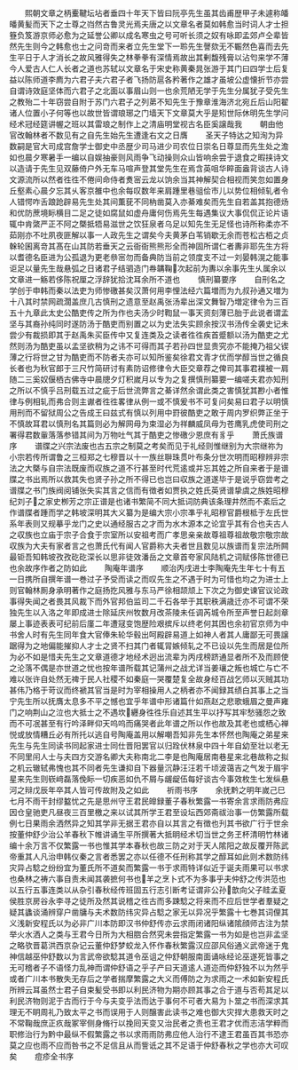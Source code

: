 <!-- { "loadSidebar": true } -->
　　熙朝文章之柄櫜鞬坛坫者垂四十年天下皆曰阮亭先生虽其齿甫歴甲子未遽称皤皤黄髪而天下之士尊之岿然古鲁灵光焉夫唐之以文章名者莫如韩愈当时词人才士担簦负笈游京师必愈为之延誉公卿以成名寒虫之号可听长须之奴有咏即孟郊卢仝辈皆然先生则今之韩愈也士之问竒而来者立先生堂下一聆先生謦欬无不辴然色喜而去先生平日于人才消长之故风雅得失之林拳拳有深情焉故出其剰馥残膏以沾匄来学不薄今人爱古人仁人长者之道也苏轼以文章名于宋史称黄秦晁张游于其门曰四学士后复益以陈师道李廌为六君子夫六君子者飞扬防扈各矜著作之雄才虽坡公虚懐折节亦尝自谓诗效庭坚体而六君子之北面以事眉山则一也余荒陋无学于先生分属犹子受先生之教殆二十年窃尝自附于苏门六君子之列苐不知先生于豫章淮海济北宛丘后山阳翟诸人位置小子何等也以故世皆谓琅琊之门墙天下文章莫大乎是矧世际休明先生学问经术冠经筵讲幄之班以其雷琅之制作上之清庙明堂视古名臣奚譲哉我
　　朝由他官改翰林者不数见有之自先生始先生遭逢右文之日膺
　　圣天子特达之知洵为异数嗣是官大司成宫詹学士御史中丞歴少司马进少司农位日崇名日尊显而先生处之澹如也晨夕寒暑手一编以自娱抽豪则风雨争飞动操则众山皆响余尝于退食之暇挟诗文以造请于先生见双藤倚户外无车马喧声登其堂先生在焉含英咀华睟面盎背谈古人诗文源流所以然者徃徃不倦间命侍者煑宻云龙以饷余当其神解契合相视而笑忽如置身丘壑素心晨夕忘其乆客京雒中也余每叹数年来肩踵里巷驵侩市儿以势位相倾轧者令人错愕咋舌踉跄辟易先生处其间薫莸不同枘凿莫入亦綦难矣而先生自若盖其抱德炀和优防蔗境眎横目二足之徒如腐鼠如虚舟庸何伤焉先生每遇集议大事侃侃正论片语辄中肯綮严正不阿之槩抵牾易滋世之饮狂泉者乌足以知先生无足怪也诗所称柔亦不茹刚亦不吐夙夜匪解以事一人政先生之谓矣今夫黄茅白苇销歇无余而苍松古栢之贞榦轮囷离竒其髙在山其防若垂天之云衙衙熊熊形全而神固所谓仁者夀非耶先生方将以耆德名臣进为公孤退为更老叅宻勿而备典防当前之领度支不过一刘晏韩滉之能事讵足以量先生哉悬弧之日诸君子结驷造门帣韝鞠次起前为夀以余事先生乆属余以文章进一觞若侈陈祝厘之浮辞犹拾沈耳余所不道也
　　慎刑纂要序
　　自刑名之学创于申韩而秦以法吏为师惨礉甚矣汉萧何用李悝法经六篇増而为九叔孙通又増为十八其时禁网疏濶盖庶几古慎刑之遗意至赵禹张汤辈出深文舞智乃増定律令为三百五十九章此太史公酷吏传之所为作也夫汤少时鞫鼠一事天资刻薄已胎于此说者谓孟坚与其裔孙纯同时遂防汤于酷吏而别置之以为史法失实顾余按汉书汤传全袭史记未尝少有裁损即其于赵禹朱买臣传中又复连类及之读者徃徃疾首蹙额以汤为酷吏之尤然则汤为酷吏虽以孟坚欲稍为之讳不可得而其子若孙四世显贵究亦不能掩乃祖父锲薄之行将世之甘为酷吏而不防者夫亦可以知所鉴矣徐君文青才优而学醇当世之循良长者也为秋官郎于三尺竹简研讨有素防诏修律令大臣交章荐之俾司其事君襆被一肩随二三奚奴偃栖古佛寺中晨牕夕灯积嵗月以专为之复撰慎刑纂要一编嗟夫君亦知刑之所以不慎乎吕刑载五过之疵于后世流弊言之綦详然余谓此类之害慎犹其尠小者惟律与例相轧而弗合则主谳者徃徃畧律从例一或不慎爰书不可复问矣易曰君子以明慎用刑而不留狱周公之告成王曰兹式有慎以列用中罸彼酷吏之敢于周内罗织弊正坐于不慎故耳君以慎刑名其篇则必为解网毋为束湿必为祥麟威凤毋为苍鹰乳虎使司刑之署得君数軰落落参错其间为万物吐气其于酷吏之惨礉少恩庶有豸乎
　　萧氏族谱序
　　谱牒之兴宗法废也古五宗之制莫之考矣而见于礼经则惟继别为大宗继祢为小宗若传所谓鲁之三桓郑之七穆晋以十一族丝聨珠贯叶布条分世次明而昭穆辨非宗法之大槩与自宗法既废而収族之道不行甚至时代荒逺或并忘其姓之所自来者于是谱牒之书出焉所以救其失也贤子孙之所不得已也岂曰収族之道遂毕于是说乎窃尝考之谱牒之书门族阀阅铺张失实其言之信而有徴者如贾执之姓氏英贤谱挚虞之族姓昭穆纪刘子之家史栁芳之宗正谱是也诸书繁简不同大抵词防典该条理井然而不紊后之作谱牒者踵而学之韩坡深明其大义纂为是编大宗小宗凖乎礼昭穆官爵根柢于左氏世系年表则又规摹乎龙门之史以通经服古之才而为水木源本之论宜乎其有合也夫古人之収族也立庙于宗子合食于宗室所以安祖考而广孝思亲亲故尊祖尊祖故敬宗敬宗故収族为大夫有家者言之也萧氏代有闻人官爵称大夫者世且数见以族谱而复宗法所闗最钜吾知韩坡孜孜矻矻深长以思非徒效潘岳之文章首夸家风陆机之词赋侈陈世德已也余故序作者之防如此
　　陶庵年谱序
　　顺治丙戌进士李陶庵先生年七十有五一日携所自撰年谱一巻过子予受而读之而叹先生之不遇于时为可惜也均之为进士上则官翰林厠身承明著作之庭扬扢风雅与东马严徐相颉颃上下次之为御史谏官议论政事得失闻之者畏其风裁下而外官邦伯监司二千石各举于其职秩满歳迁亦不可谓不荣独先生以入洛之年即成进士除延庆州牧数月改茶陵未任调芮城令所至声誉日起剡章屡上事迹表表可纪前后廑二年遭冦变饱歴险艰摈斥以终老何其困也余初官京师为中书舍人时有先生同年食大官俸朱轮华毂出呵殿辟易道上如神人者其人庸鄙无可畏譲踞得为之地偏能摧抑人才士之贤不扫其门者辄冐嫉倾轧之不已设以先生而居是位所为必不如是惜夫先生之文章道德才地经术迥出流辈为丙戌榜跻通显者所不及而顾使之沦落不偶是亦世道之忧也按年谱所载其记蒲州之战尤详当姜瓖之叛也城亡与亡不难以张许自处然无禆于民人社稷不如秦庭一哭覆楚复全故身经百战乞师以灭贼其功甚伟乃格于苛议而终褫其官当是时为宰相操用人之柄者亦不闻録其绩白其事上之当宁先生所以抚膺太息多不平之憾也宜乎年谱中形诸篇什如燕赵之悲歌蛾眉之曼声雍门之响荆山之泣也大抵士之不遇坎纒身徃徃乐自述其生平以抒写其牢愁骚怨之致而不可冺甚至有行吟泽畔仰天呜呜而痛哭者此年谱之所以作也故及其老也或栖心禅悦或放情糟丘必有所托以逃自号陶庵盖用以解嘲吾知非先生本怀然也陶庵之弟星来先生与先生同读书同起家进士同仕晋阳罢官以归跧伏林泉中四十年自幼至壮以老无不同里闬人士与夫四方交游名卿大夫称南北二李是也陶庵居南巷星来北巷故称之拟之机云辙轼弗愧也其不同者先生谦抑自下器量沉静汪汪若千顷波蔼吉之气发于眉宇星来先生则嵚﨑磊落俛眎一切疾恶如仇不屑与龌龊伍每好谈古今事效枚生七发纵悬河之辩戊辰年卒其人皆可传故附及之如此
　　祈雨书序
　　余抚黔之明年嵗己巳七月不雨干封缪盭忧之先是思州守王君民皥録董子春秋繁露一书寄余言求雨防弗应因仓皇驰吏凡昼夜三百里檄之来以试其所学王君至设坛西郊斋祓治事一仿繁露所载例七日果雨余洒然异之知其学非无据王君亦自以其言之有徴也刋其书欲广行于世余按董仲舒少治公羊春秋下帷讲诵生平所撰著大抵眀经术切当世之务玊杯清明竹林诸编十余万言不仅繁露一书也惟其学本春秋也故三防之对于天人隂阳之故反覆开陈武帝重其人凡治申韩仪秦之言者悉罢之亦以任德不任刑称其学之醇耳如此则术数防纬灾异占騐之纷纷宜为董氏所不道矣而繁露一书于求雨特详似近于诞夫雨果可以书求也桑林之祷六事自责未闻其袭摭何书也羊之烹卜式不为多事乎夫仲舒之传洪范也以五行五事连类以从杂引春秋经传班固五行志引断考证谓非公孙歆向父子眭孟夏侯胜京房谷永李寻之徒所及然其说稽之徃古而多踈騐之将来而不应后世学者羣疑之疑其蠭谈涌辨穿户凿牗与夫术数防纬灾异占騐之家无以异况乎繁露十七巻其词俚其义浅新安程氏以为必非广川本防即汉书仲舒传亦云求雨闭诸阳纵诸隂顔师古注为禁举火水洒人之类与王君今日所为大相脗合然究未尝指定繁露一书为如是也岂非孟坚之略欤晋葛洪西京杂记云董仲舒梦蛟龙入怀作春秋繁露汉应邵风俗通义武帝迷于鬼神信越巫仲舒数以为言武帝欲騐其道令巫诅之仲舒朝服南面诵咏经论巫遂死皆事之无可稽者子不语怪力乱神而谓仲舒语之乎子产曰天道逺人道迩而仲舒独不以为然乎或者广川本书散失无存后之学者揣摩繁露之大义而傅防之为求雨之一术如新安程氏所辨云耳虽然士君子自束髪受书即以利民济物为期亦顾其事之合于道与否苟其足以利民济物则泥于古而行于今与夫变乎法而达于事何不可者大易为卜筮之书而深求其理无不眀周礼乃致太平之书而误用于人则醸害此读书之难也御大灾捍大患救天时之不常鞠哉庶正疚哉冢宰侧身脩行以挽囘天变又治民者之责也王君才优而志洁学粹而职修治行为黔中最纵不假繁露之书以求雨雨防弗应他人治行不逮王君虽百其书恐亦莫之应也雨不应而咎书之不足信且从而訾诋之其不足语于仲舒春秋之学也亦大可叹矣
　　痘疹全书序
